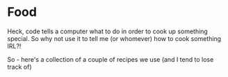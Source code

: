 # Food
Heck, code tells a computer what to do in order to cook up something special.  So why not use it to tell me (or whomever) how to cook something IRL?!  

So - here's a collection of a couple of recipes we use (and I tend to lose track of)

